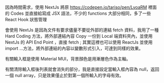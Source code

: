 因為時間需求，使用 NextJs 將原 https://codepen.io/tariso/pen/LyoaRM 裡面的 Codes 並直接給寫成 JSX 語法，不少的 functions 大部分相同，多了一些 React Hook 狀態管理


會使用 NextJs 是因為文件有要求儘量不要從外部的連結 fetch 資料，我用了一種 Hard Coding 方法，將外部連結內容 Copy 一份到 Local 端資料夾內，並使用 NextJs 的 API End Point ，直接 fetch ; 其實這裡也可以使用 ReactJs 並使用 import ...方法，將外部連結的內容以變數形式引入，可達到同樣的效果。



有關輸入框是使用 Material MUI，背景顏色是用漸層色作為主軸。



有關清除輸入框後列表就會消失的部分，我是直接設定當輸入框內容為 null，返回一個 null array，只是效果僅止於對第一個所輸入的字母有效。
